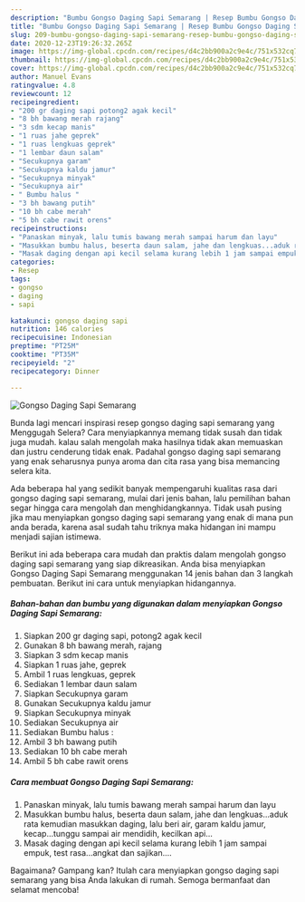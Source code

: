 ```yaml
---
description: "Bumbu Gongso Daging Sapi Semarang | Resep Bumbu Gongso Daging Sapi Semarang Yang Menggugah Selera"
title: "Bumbu Gongso Daging Sapi Semarang | Resep Bumbu Gongso Daging Sapi Semarang Yang Menggugah Selera"
slug: 209-bumbu-gongso-daging-sapi-semarang-resep-bumbu-gongso-daging-sapi-semarang-yang-menggugah-selera
date: 2020-12-23T19:26:32.265Z
image: https://img-global.cpcdn.com/recipes/d4c2bb900a2c9e4c/751x532cq70/gongso-daging-sapi-semarang-foto-resep-utama.jpg
thumbnail: https://img-global.cpcdn.com/recipes/d4c2bb900a2c9e4c/751x532cq70/gongso-daging-sapi-semarang-foto-resep-utama.jpg
cover: https://img-global.cpcdn.com/recipes/d4c2bb900a2c9e4c/751x532cq70/gongso-daging-sapi-semarang-foto-resep-utama.jpg
author: Manuel Evans
ratingvalue: 4.8
reviewcount: 12
recipeingredient:
- "200 gr daging sapi potong2 agak kecil"
- "8 bh bawang merah rajang"
- "3 sdm kecap manis"
- "1 ruas jahe geprek"
- "1 ruas lengkuas geprek"
- "1 lembar daun salam"
- "Secukupnya garam"
- "Secukupnya kaldu jamur"
- "Secukupnya minyak"
- "Secukupnya air"
- " Bumbu halus "
- "3 bh bawang putih"
- "10 bh cabe merah"
- "5 bh cabe rawit orens"
recipeinstructions:
- "Panaskan minyak, lalu tumis bawang merah sampai harum dan layu"
- "Masukkan bumbu halus, beserta daun salam, jahe dan lengkuas...aduk rata kemudian masukkan daging, lalu beri air, garam kaldu jamur, kecap...tunggu sampai air mendidih, kecilkan api..."
- "Masak daging dengan api kecil selama kurang lebih 1 jam sampai empuk, test rasa...angkat dan sajikan...."
categories:
- Resep
tags:
- gongso
- daging
- sapi

katakunci: gongso daging sapi 
nutrition: 146 calories
recipecuisine: Indonesian
preptime: "PT25M"
cooktime: "PT35M"
recipeyield: "2"
recipecategory: Dinner

---
```



![Gongso Daging Sapi Semarang](https://img-global.cpcdn.com/recipes/d4c2bb900a2c9e4c/751x532cq70/gongso-daging-sapi-semarang-foto-resep-utama.jpg)

Bunda lagi mencari inspirasi resep gongso daging sapi semarang yang Menggugah Selera? Cara menyiapkannya memang tidak susah dan tidak juga mudah. kalau salah mengolah maka hasilnya tidak akan memuaskan dan justru cenderung tidak enak. Padahal gongso daging sapi semarang yang enak seharusnya punya aroma dan cita rasa yang bisa memancing selera kita.



Ada beberapa hal yang sedikit banyak mempengaruhi kualitas rasa dari gongso daging sapi semarang, mulai dari jenis bahan, lalu pemilihan bahan segar hingga cara mengolah dan menghidangkannya. Tidak usah pusing jika mau menyiapkan gongso daging sapi semarang yang enak di mana pun anda berada, karena asal sudah tahu triknya maka hidangan ini mampu menjadi sajian istimewa.


Berikut ini ada beberapa cara mudah dan praktis dalam mengolah gongso daging sapi semarang yang siap dikreasikan. Anda bisa menyiapkan Gongso Daging Sapi Semarang menggunakan 14 jenis bahan dan 3 langkah pembuatan. Berikut ini cara untuk menyiapkan hidangannya.

<!--inarticleads1-->

##### Bahan-bahan dan bumbu yang digunakan dalam menyiapkan Gongso Daging Sapi Semarang:

1. Siapkan 200 gr daging sapi, potong2 agak kecil
1. Gunakan 8 bh bawang merah, rajang
1. Siapkan 3 sdm kecap manis
1. Siapkan 1 ruas jahe, geprek
1. Ambil 1 ruas lengkuas, geprek
1. Sediakan 1 lembar daun salam
1. Siapkan Secukupnya garam
1. Gunakan Secukupnya kaldu jamur
1. Siapkan Secukupnya minyak
1. Sediakan Secukupnya air
1. Sediakan  Bumbu halus :
1. Ambil 3 bh bawang putih
1. Sediakan 10 bh cabe merah
1. Ambil 5 bh cabe rawit orens




<!--inarticleads2-->

##### Cara membuat Gongso Daging Sapi Semarang:

1. Panaskan minyak, lalu tumis bawang merah sampai harum dan layu
1. Masukkan bumbu halus, beserta daun salam, jahe dan lengkuas...aduk rata kemudian masukkan daging, lalu beri air, garam kaldu jamur, kecap...tunggu sampai air mendidih, kecilkan api...
1. Masak daging dengan api kecil selama kurang lebih 1 jam sampai empuk, test rasa...angkat dan sajikan....




Bagaimana? Gampang kan? Itulah cara menyiapkan gongso daging sapi semarang yang bisa Anda lakukan di rumah. Semoga bermanfaat dan selamat mencoba!
